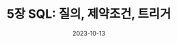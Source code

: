 ---
title: "5장 SQL: 질의, 제약조건, 트리거"
excerpt: "SQL(Structued Query Language: 구조적 질의어)은 가장 광범위하게 사용되는 상업적 관계형 데이터베이스 언어이다."

wirter: Myeongwoo Yoon
categories:
  - Introduction To Database
tags:
  - Programing

toc: true
toc_sticky: true
 
date: 2023-10-13
last_modified_at: 2023-10-13
---